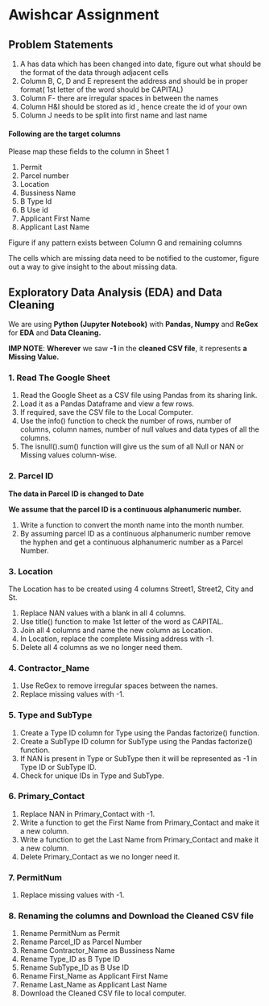 # Awishcar Assignment

## Problem Statements

1. A has data which has been changed into date, figure out what should be the format of the data through adjacent cells		
2. Column B, C, D and E represent the address and should be in proper format( 1st letter of the word should be CAPITAL)		
3. Column F- there are irregular spaces in between the names		
4. Column H&I should be stored as id , hence create the id of your own		
5. Column J needs to be split into first name and last name		
		
#### Following are the target columns	
Please map these fields to the column in Sheet 1
1. Permit 	
2. Parcel number		
3. Location		
4. Bussiness Name		
5. B Type Id		
6. B Use id		
7. Applicant First Name		
8. Applicant Last Name		
		
Figure if any pattern exists between Column G and remaining columns		
		
The cells which are missing data need to be notified to the customer, figure out a way to give insight to the about missing data.

## Exploratory Data Analysis (EDA) and Data Cleaning

We are using **Python (Jupyter Notebook)** with **Pandas, Numpy** and **ReGex** for **EDA** and **Data Cleaning.**  

**IMP NOTE**: **Wherever** we saw **-1** in the **cleaned CSV file**, it represents **a Missing Value.**

### 1. Read The Google Sheet
1. Read the Google Sheet as a CSV file using Pandas from its sharing link.
2. Load it as a Pandas Dataframe and view a few rows.
3. If required, save the CSV file to the Local Computer.
4. Use the info() function to check the number of rows, number of columns, column names, number of null values and data types of all the columns.
5. The isnull().sum() function will give us the sum of all Null or NAN or Missing values column-wise.
 
### 2. Parcel ID

**The data in Parcel ID is changed to Date**

**We assume that the parcel ID is a continuous alphanumeric number.**

1. Write a function to convert the month name into the month number.
2. By assuming parcel ID as a continuous alphanumeric number remove the hyphen and get a continuous alphanumeric number as a Parcel Number.

### 3. Location

The Location has to be created using 4 columns Street1, Street2, City and St.

1. Replace NAN values with a blank in all 4 columns.
2. Use title() function to make 1st letter of the word as CAPITAL.
3. Join all 4 columns and name the new column as Location.
4. In Location, replace the complete Missing address with -1.
5. Delete all 4 columns as we no longer need them.

### 4. Contractor_Name

1. Use ReGex to remove irregular spaces between the names.
2. Replace missing values with -1.

### 5. Type and SubType

1. Create a Type ID column for Type using the Pandas factorize() function.
2. Create a SubType ID column for SubType using the Pandas factorize() function.
3. If NAN is present in Type or SubType then it will be represented as -1 in Type ID or SubType ID.
4. Check for unique IDs in Type and SubType.

### 6. Primary_Contact

1. Replace NAN in Primary_Contact with -1.
2. Write a function to get the First Name from Primary_Contact and make it a new column.
3. Write a function to get the Last Name from Primary_Contact and make it a new column.
4. Delete Primary_Contact as we no longer need it.

### 7. PermitNum

1. Replace missing values with -1.

### 8. Renaming the columns and Download the Cleaned CSV file

1. Rename PermitNum as Permit
2. Rename Parcel_ID as Parcel Number
3. Rename Contractor_Name as Bussiness Name
4. Rename Type_ID as B Type ID
5. Rename SubType_ID as B Use ID
6. Rename First_Name as Applicant First Name
7. Rename Last_Name as Applicant Last Name
8. Download the Cleaned CSV file to local computer.







